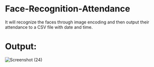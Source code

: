 # Face-Recognition-Attendance

It will recognize the faces through image encoding and then output their attendance to a CSV file with date and time.

# Output:

![Screenshot (24)](https://github.com/md-wasimm/Face-Recognition-Attendance/assets/89610732/2d4b7d58-2c9a-4e6d-950a-c7958f2b3c3f)
